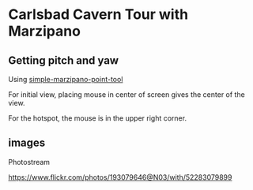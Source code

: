 # Carlsbad Cavern Tour with Marzipano

## Getting pitch and yaw

Using [simple-marzipano-point-tool](https://github.com/codetricity/simple-marizipano-point-tool)

For initial view, placing mouse in center of screen gives the center
of the view.

For the hotspot, the mouse is in the upper right corner.

## images

Photostream

<https://www.flickr.com/photos/193079646@N03/with/52283079899>

